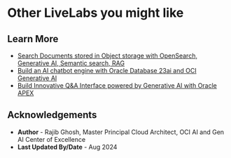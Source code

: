 # Other LiveLabs you might like

## Learn More

* [Search Documents stored in Object storage with OpenSearch, Generative AI, Semantic search, RAG](https://apexapps.oracle.com/pls/apex/r/dbpm/livelabs/view-workshop?wid=3762)
* [Build an AI chatbot engine with Oracle Database 23ai and OCI Generative AI](https://apexapps.oracle.com/pls/apex/r/dbpm/livelabs/view-workshop?wid=3939)
* [Build Innovative Q&A Interface powered by Generative AI with Oracle APEX](https://apexapps.oracle.com/pls/apex/r/dbpm/livelabs/view-workshop?wid=3947)

## Acknowledgements

* **Author** - Rajib Ghosh, Master Principal Cloud Architect, OCI AI and Gen AI Center of Excellence
* **Last Updated By/Date** - Aug 2024
